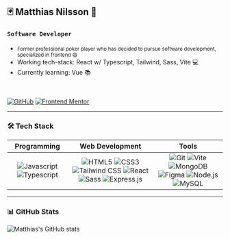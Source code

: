 <div align="left">

## 🃏 Matthias Nilsson 🎲


### `Software Developer`

* <small> Former professional poker player who has decided to pursue software development, specialized in frontend :smile: </small>
* Working tech-stack: React w/ Typescript, Tailwind, Sass, Vite 💻
* Currently learning: Vue 📚

<br>

[![GitHub](https://img.shields.io/badge/-GitHub-black?style=flat-square&logo=github&link=https://github.com/Ralfislask)](https://github.com/Ralfislask)
[![Frontend Mentor](https://img.shields.io/badge/-Frontend%20Mentor-orange?style=flat-square&logo=frontendmentor&link=https://www.frontendmentor.io/profile/RalfiSlask)](https://www.frontendmentor.io/profile/RalfiSlask)

</div>

---

### 🛠️ **Tech Stack**

| Programming | Web Development | Tools |
| :---: | :---: | :---: |
| ![Javascript](https://img.shields.io/badge/-Javascript-yellow?style=flat-square&logo=javascript) ![Typescript](https://img.shields.io/badge/-Typescript-007ACC?style=flat-square&logo=typescript) | ![HTML5](https://img.shields.io/badge/-HTML5-E34F26?style=flat-square&logo=html5&logoColor=white) ![CSS3](https://img.shields.io/badge/-CSS3-1572B6?style=flat-square&logo=css3) ![Tailwind CSS](https://img.shields.io/badge/-TailwindCSS-38B2AC?style=flat-square&logo=tailwind-css) ![React](https://img.shields.io/badge/-React-20232A?style=flat-square&logo=react) ![Sass](https://img.shields.io/badge/-Sass-CC6699?style=flat-square&logo=sass&logoColor=white) ![Express.js](https://img.shields.io/badge/-Express.js-000000?style=flat-square&logo=express) |![Git](https://img.shields.io/badge/-Git-black?style=flat-square&logo=git)  ![Vite](https://img.shields.io/badge/-Vite-646CFF?style=flat-square&logo=vite) ![MongoDB](https://img.shields.io/badge/-MongoDB-47A248?style=flat-square&logo=mongodb&logoColor=white) ![Figma](https://img.shields.io/badge/-Figma-F24E1E?style=flat-square&logo=figma) ![Node.js](https://img.shields.io/badge/-Node.js-339933?style=flat-square&logo=node.js&logoColor=white) ![MySQL](https://img.shields.io/badge/-MySQL-4479A1?style=flat-square&logo=mysql&logoColor=white) |


---

### 📊 **GitHub Stats**

<div align="left">

![Matthias's GitHub stats](https://github-readme-stats.vercel.app/api?username=Ralfislask&show_icons=true&title_color=FFFFFF&text_color=d4d4d4&icon_color=4CAF50&bg_color=0E1117&hide_border=true&border_radius=15&layout=compact)

</div>
